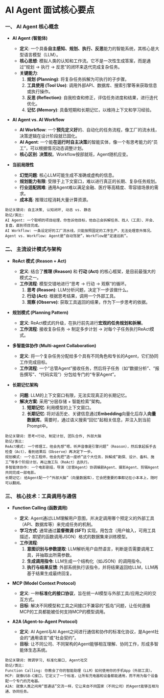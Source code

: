# AI Agent 面试核心要点

### 一、 AI Agent 核心概念

*   **AI Agent (智能体)**
    *   **定义**: 一个具备**自主感知、规划、执行、反思**能力的智能系统，其核心是大型语言模型（LLM）。
    *   **核心思想**: 模拟人类的认知和工作流。它不是一次性生成答案，而是通过“规划 → 执行 → 反思”的闭环来迭代完成复杂任务。
    *   **关键能力**:
        1.  **规划 (Planning)**: 将复杂任务拆解为可执行的子步骤。
        2.  **工具使用 (Tool Use)**: 调用外部API、数据库、搜索引擎等来获取信息或执行操作。
        3.  **反思 (Reflection)**: 自我检查和修正，评估任务进度和结果，进行迭代优化。
        4.  **记忆 (Memory)**: 具备短期和长期记忆，以维持上下文和学习经验。

*   **AI Agent vs. AI Workflow**
    *   **AI Workflow**: 一个**预先定义好**的、自动化的任务流程，像工厂的流水线，决策逻辑在设计阶段就已固化。
    *   **AI Agent**: 一个能**在运行时自主决策**的智能实体，像一个有思考能力的“员工”，可以根据情况动态调整计划。
    *   **核心区别**: **决策权**。Workflow按部就班，Agent随机应变。

*   **当前局限性**
    *   **幻觉问题**: 核心LLM可能生成不准确或虚构的信息。
    *   **规划能力有限**: 受限于上下文窗口，难以进行真正的长期、复杂任务规划。
    *   **行业适配困难**: 通用Agent难以满足金融、医疗等高精度、零容错场景的需求。
    *   **成本高**: 推理过程消耗大量计算资源。

```
助记关键词: 自主决策, 认知闭环, 动态 vs. 静态
助记/类比:
AI Agent: 一个聪明的项目经理，你告诉他目标，他自己会拆解任务、找人（工具）、开会、复盘，直到项目完成。
AI Workflow: 一条设定好的工厂流水线，只能按照固定的工序生产，无法处理意外情况。
Agent vs. Workflow: Agent是“自动驾驶”，Workflow是“定速巡航”。
```

### 二、 主流设计模式与架构

*   **ReAct 模式 (Reason + Act)**
    *   **定义**: 结合了**推理 (Reason)** 和 **行动 (Act)** 的核心框架，是目前最强大的模式之一。
    *   **工作流程**: 模型交错地进行“思考 → 行动 → 观察”的循环。
        1.  **思考 (Reason)**: LLM分析问题，决定下一步该做什么。
        2.  **行动 (Act)**: 根据思考结果，调用一个外部工具。
        3.  **观察 (Observe)**: 获取工具返回的结果，作为下一步思考的依据。

*   **规划模式 (Planning Pattern)**
    *   **定义**: ReAct模式的升级，在执行前先进行**宏观的任务规划和拆解**。
    *   **工作流程**: 接收复杂任务 → 制定多步计划 → 对每个子任务执行ReAct模式。

*   **多智能体协作 (Multi-agent Collaboration)**
    *   **定义**: 将一个复杂任务分配给多个具有不同角色和专长的Agent，它们协同工作完成目标。
    *   **工作流程**: 一个“总管Agent”接收任务，然后将子任务（如“数据分析”、“报告撰写”、“代码实现”）分包给专门的“专家Agent”。

*   **长期记忆架构**
    *   **问题**: LLM的上下文窗口有限，无法实现真正的长期记忆。
    *   **解决方案**: 采用“分层存储 + 智能检索”架构。
        1.  **短期记忆**: 利用模型的上下文窗口。
        2.  **长期记忆**: 将对话历史、关键信息通过**Embedding**向量化后存入**向量数据库**。需要时，通过语义搜索“回忆”起相关信息，并注入到当前Prompt中。

```
助记关键词: 思考+行动, 制定计划, 团队合作, 外部大脑
助记/类比:
ReAct模式: 一个修理工，他会先想“嗯，听声音像是引擎问题”（Reason），然后拿起扳手去检查（Act），看到结果后（Observe）再决定下一步。
规划模式: 一个总工程师，他会先把“造一座桥”这个大任务，拆解成“勘探、设计、备料、施工”等多个阶段计划，再让施工队（ReAct）去执行。
多智能体协作: 一个电影剧组，导演（总管Agent）协调编剧Agent、摄影Agent、剪辑Agent共同完成一部电影。
长期记忆: 给Agent配一个“外部大脑”（向量数据库），它会把重要的事都记在小本本上，随时可以翻阅。
```

### 三、 核心技术：工具调用与通信

*   **Function Calling (函数调用)**
    *   **定义**: Agent通过LLM理解用户意图，并决定调用哪个预定义的外部工具（API、数据库等）来完成任务的机制。
    *   **学习方式**: 通常通过**监督微调 (SFT)** 实现。用包含（用户输入，可用工具描述，期望的函数调用JSON）格式的数据集来训练模型。
    *   **工作流程**:
        1.  **意图识别与参数提取**: LLM解析用户自然语言，判断是否需要调用工具，并抽取出所需参数。
        2.  **生成调用指令**: LLM生成一个结构化（如JSON）的调用指令。
        3.  **执行与结果反馈**: 外部系统执行该指令，并将结果返回给LLM，LLM再基于结果生成最终回复。

*   **MCP (Model Context Protocol)**
    *   **定义**: 一种**标准化的接口协议**，旨在统一AI模型与外部工具/应用之间的交互方式。
    *   **目标**: 解决不同模型和工具之间接口不兼容的“孤岛”问题，让任何遵循MCP的工具都能被任何支持MCP的模型调用。

*   **A2A (Agent-to-Agent Protocol)**
    *   **定义**: AI Agent与AI Agent之间进行通信和协作的标准化协议，是Agent社会的“通用语言”或“社会契约”。
    *   **目标**: 让不同公司、不同架构的Agent能够相互理解、协同工作，形成多智能体生态系统。

```
助记关键词: 微调学习, 标准化接口, Agent社交
助记/类比:
Function Calling: 你教会了你的智能助理（LLM）如何使用你的手机App（外部工具）。
MCP: 就像USB-C接口，它定义了一个标准，让所有充电器和设备都能通用，而不用为每个设备配一个专门的充电器。
A2A: 就像人类之间用“普通话”交流一样，它让来自不同国家（不同公司）的Agent能够互相沟通、协同任务。
```
